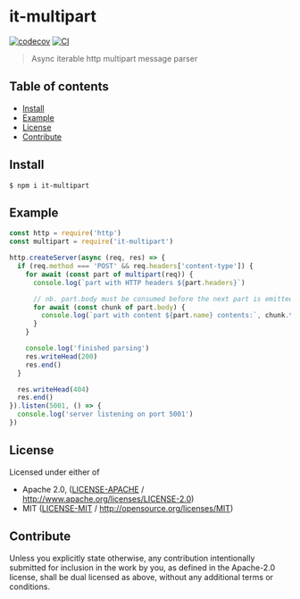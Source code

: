 # it-multipart <!-- omit in toc -->

[![codecov](https://img.shields.io/codecov/c/github/achingbrain/it.svg?style=flat-square)](https://codecov.io/gh/achingbrain/it)
[![CI](https://img.shields.io/github/workflow/status/achingbrain/it/test%20&%20maybe%20release/master?style=flat-square)](https://github.com/achingbrain/it/actions/workflows/js-test-and-release.yml)

> Async iterable http multipart message parser

## Table of contents <!-- omit in toc -->

- [Install](#install)
- [Example](#example)
- [License](#license)
- [Contribute](#contribute)

## Install

```console
$ npm i it-multipart
```

## Example

```javascript
const http = require('http')
const multipart = require('it-multipart')

http.createServer(async (req, res) => {
  if (req.method === 'POST' && req.headers['content-type']) {
    for await (const part of multipart(req)) {
      console.log(`part with HTTP headers ${part.headers}`)

      // nb. part.body must be consumed before the next part is emitted
      for await (const chunk of part.body) {
        console.log(`part with content ${part.name} contents:`, chunk.toString())
      }
    }

    console.log('finished parsing')
    res.writeHead(200)
    res.end()
  }

  res.writeHead(404)
  res.end()
}).listen(5001, () => {
  console.log('server listening on port 5001')
})
```

## License

Licensed under either of

- Apache 2.0, ([LICENSE-APACHE](LICENSE-APACHE) / <http://www.apache.org/licenses/LICENSE-2.0>)
- MIT ([LICENSE-MIT](LICENSE-MIT) / <http://opensource.org/licenses/MIT>)

## Contribute

Unless you explicitly state otherwise, any contribution intentionally submitted for inclusion in the work by you, as defined in the Apache-2.0 license, shall be dual licensed as above, without any additional terms or conditions.
